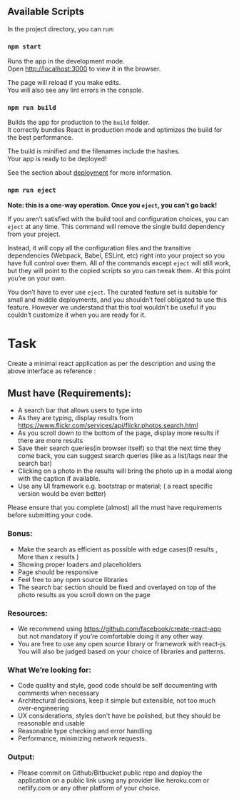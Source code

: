 ## Available Scripts

In the project directory, you can run:

### `npm start`

Runs the app in the development mode.<br />
Open [http://localhost:3000](http://localhost:3000) to view it in the browser.

The page will reload if you make edits.<br />
You will also see any lint errors in the console.

### `npm run build`

Builds the app for production to the `build` folder.<br />
It correctly bundles React in production mode and optimizes the build for the best performance.

The build is minified and the filenames include the hashes.<br />
Your app is ready to be deployed!

See the section about [deployment](https://facebook.github.io/create-react-app/docs/deployment) for more information.

### `npm run eject`

**Note: this is a one-way operation. Once you `eject`, you can’t go back!**

If you aren’t satisfied with the build tool and configuration choices, you can `eject` at any time. This command will remove the single build dependency from your project.

Instead, it will copy all the configuration files and the transitive dependencies (Webpack, Babel, ESLint, etc) right into your project so you have full control over them. All of the commands except `eject` will still work, but they will point to the copied scripts so you can tweak them. At this point you’re on your own.

You don’t have to ever use `eject`. The curated feature set is suitable for small and middle deployments, and you shouldn’t feel obligated to use this feature. However we understand that this tool wouldn’t be useful if you couldn’t customize it when you are ready for it.


# Task

Create a minimal react application as per the description and using the above interface as reference :

## Must have (Requirements):

- A search bar that allows users to type into
- As they are typing, display results from https://www.flickr.com/services/api/flickr.photos.search.html
- As you scroll down to the bottom of the page, display more results if there are more results
- Save their search queries(in browser itself) so that the next time they come back, you can suggest search queries (like as a list/tags near the search bar)
- Clicking on a photo in the results will bring the photo up in a modal along with the caption if available.
- Use any UI framework e.g. bootstrap or material; ( a react specific version would be even better)



 Please ensure that you complete (almost) all the must have requirements before submitting your code.

### Bonus: 
- Make the search as efficient as possible with edge cases(0 results , More than x results )
- Showing proper loaders and placeholders
- Page should be responsive
- Feel free to any open source libraries
- The search bar section should be fixed and overlayed on top of the photo results as you scroll down on the page


### Resources:
- We recommend using https://github.com/facebook/create-react-app but not mandatory if you’re comfortable doing it any other way.
- You are free to use any open source library or framework with react-js. You will also be judged based on your choice of libraries and patterns.

### What We’re looking for:
- Code quality and style, good code should be self documenting with comments when necessary
- Architectural decisions, keep it simple but extensible, not too much over-engineering
- UX considerations, styles don't have be polished, but they should be reasonable and usable
- Reasonable type checking and error handling
- Performance, minimizing network requests.


### Output:  

- Please commit on Github/Bitbucket public repo and deploy the application on a public link using any provider like heroku.com or netlify.com or any other platform of your choice.
